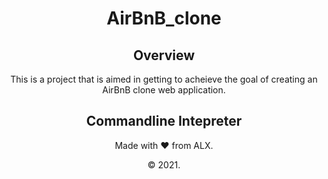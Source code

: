 <div align="center">

# AirBnB_clone

## Overview
This is a project that is aimed in getting to acheieve the goal of creating an AirBnB clone web application.

## Commandline Intepreter





Made with :heart: from ALX.

&copy; 2021.

</div>
